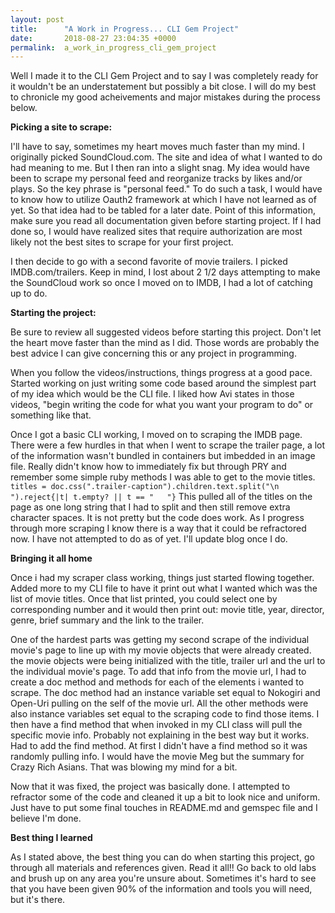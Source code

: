 ```yaml
---
layout: post
title:      "A Work in Progress... CLI Gem Project"
date:       2018-08-27 23:04:35 +0000
permalink:  a_work_in_progress_cli_gem_project
---
```



Well I made it to the CLI Gem Project and to say I was completely ready for it wouldn't be an understatement but possibly a bit close. I will do my best to chronicle my good acheivements and major mistakes during the process below. 

**Picking a site to scrape:**

I'll have to say, sometimes my heart moves much faster than my mind. I originally picked SoundCloud.com. The site and idea of what I wanted to do had meaning to me. But I then ran into a slight snag. My idea would have been to scrape my personal feed and reorganize tracks by likes and/or plays. So the key phrase is "personal feed." To do such a task, I would have to know how to utilize Oauth2 framework at which I have not learned as of yet. So that idea had to be tabled for a later date. Point of this information, make sure you read all documentation given before starting project. If I had done so, I would have realized sites that require authorization are most likely not the best sites to scrape for your first project. 

I then decide to go with a second favorite of movie trailers. I picked IMDB.com/trailers. Keep in mind, I lost about 2 1/2 days attempting to make the SoundCloud work so once I moved on to IMDB, I had a lot of catching up to do. 

**Starting the project:**

Be sure to review all suggested videos before starting this project. Don't let the heart move faster than the mind as I did. Those words are probably the best advice I can give concerning this or any project in programming. 

When you follow the videos/instructions, things progress at a good pace. Started working on just writing some code based around the simplest part of my idea which would be the CLI file. I liked how Avi states in those videos, "begin writing the code for what you want your program to do" or something like that. 

Once I got a basic CLI working, I moved on to scraping the IMDB page. There were a few hurdles in that when I went to scrape the trailer page, a lot of the information wasn't bundled in containers but imbedded in an image file. Really didn't know how to immediately fix but through PRY and remember some simple ruby methods I was able to get to the movie titles. `titles = doc.css(".trailer-caption").children.text.split("\n ").reject{|t| t.empty? || t == "   "}` This pulled all of the titles on the page as one long string that I had to split and then still remove extra character spaces. It is not pretty but the code does work. As I progress through more scraping I know there is a way that it could be refractored now. I have not attempted to do as of yet. I'll update blog once I do. 

**Bringing it all home**

Once i had my scraper class working, things just started flowing together. Added more to my CLI file to have it print out what I wanted which was the list of movie titles. Once that list printed, you could select one by corresponding number and it would then print out: movie title, year, director, genre, brief summary and the link to the trailer. 

One of the hardest parts was getting my second scrape of the individual movie's page to line up with my movie objects that were already created. the movie objects were being initialized with the title, trailer url and the url to the individual movie's page. To add that info from the movie url, I had to create a doc method and methods for each of the elements i wanted to scrape. The doc method had an instance variable set equal to Nokogiri and Open-Uri pulling on the self of the movie url. All the other methods were also instance variables set equal to the scraping code to find those items. I then have a find method that when invoked in my CLI class will pull the specific movie info. Probably not explaining in the best way but it works. Had to add the find method. At first I didn't have a find method so it was randomly pulling info. I would have the movie Meg but the summary for Crazy Rich Asians. That was blowing my mind for a bit. 

Now that it was fixed, the project was basically done. I attempted to refractor some of the code and cleaned it up a bit to look nice and uniform. Just have to put some final touches in README.md and gemspec file and I believe I'm done. 

**Best thing I learned**

As I stated above, the best thing you can do when starting this project, go through all materials and references given. Read it all!! Go back to old labs and brush up on any area you're unsure about. Sometimes it's hard to see that you have been given 90% of the information and tools you will need, but it's there. 


